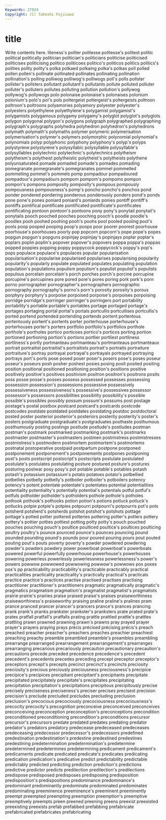 ```yaml
---
Keywords: 27924 
Copyright: (C) Takeshi Fujisawa
---
```


# title

Write contents here.
liteness's politer politesse politesse's
politest politic political politically politician politician's politicians politicise politicised politicises
politicising politico politicoes politico's politicos politics politics's polities polity polity's
polka polkaed polkaing polka's polkas poll polled pollen pollen's pollinate
pollinated pollinates pollinating pollination pollination's polling polliwog polliwog's polliwogs poll's
polls pollster pollster's pollsters pollutant pollutant's pollutants pollute polluted polluter
polluter's polluters pollutes polluting pollution pollution's pollywog pollywog's pollywogs polo
polonaise polonaise's polonaises polonium polonium's polo's pol's pols poltergeist poltergeist's
poltergeists poltroon poltroon's poltroons polyamories polyamory polyester polyester's polyesters polyethylene
polyethylene's polygamist polygamist's polygamists polygamous polygamy polygamy's polyglot polyglot's polyglots
polygon polygonal polygon's polygons polygraph polygraphed polygraphing polygraph's polygraphs polyhedra
polyhedron polyhedron's polyhedrons polymath polymath's polymaths polymer polymeric polymerisation polymerisation's
polymer's polymers polymorphic polynomial polynomial's polynomials polyp polyphonic polyphony polyphony's
polyp's polyps polystyrene polystyrene's polysyllabic polysyllable polysyllable's polysyllables polytechnic polytechnic's
polytechnics polytheism polytheism's polytheist polytheistic polytheist's polytheists polythene polyunsaturated pomade
pomaded pomade's pomades pomading pomegranate pomegranate's pomegranates pommel pommelled pommelling
pommel's pommels pomp pompadour pompadoured pompadour's pompadours pompom pompom's pompoms
pompon pompon's pompons pomposity pomposity's pompous pompously pompousness pompousness's pomp's
poncho poncho's ponchos pond ponder pondered pondering ponderous ponderously ponders
pond's ponds pone pone's pones poniard poniard's poniards ponies pontiff
pontiff's pontiffs pontifical pontificate pontificated pontificate's pontificates pontificating pontoon pontoon's
pontoons pony pony's ponytail ponytail's ponytails pooch pooched pooches pooching
pooch's poodle poodle's poodles pooh poohed poohing pooh's poohs pool
pooled pooling pool's pools poop pooped pooping poop's poops poor
poorer poorest poorhouse poorhouse's poorhouses poorly pop popcorn popcorn's pope
pope's popes popgun popgun's popguns popinjay popinjay's popinjays poplar poplar's
poplars poplin poplin's popover popover's popovers poppa poppa's poppas popped
poppies popping poppy poppycock poppycock's poppy's pop's pops populace populace's
populaces popular popularisation popularisation's popularise popularised popularises popularising popularity popularity's
popularly populate populated populates populating population population's populations populism populism's
populist populist's populists populous porcelain porcelain's porch porches porch's porcine
porcupine porcupine's porcupines pore pored pore's pores poring pork pork's
porn porno pornographer pornographer's pornographers pornographic pornography pornography's porno's porn's
porosity porosity's porous porphyry porphyry's porpoise porpoised porpoise's porpoises porpoising
porridge porridge's porringer porringer's porringers port portability portability's portable portable's
portables portage portaged portage's portages portaging portal portal's portals portcullis
portcullises portcullis's ported portend portended portending portends portent portentous portentously
portent's portents porter porterhouse porterhouse's porterhouses porter's porters portfolio portfolio's
portfolios porthole porthole's portholes portico porticoes portico's porticos porting portion
portioned portioning portion's portions portlier portliest portliness portliness's portly portmanteau
portmanteau's portmanteaus portmanteaux portrait portraitist portraitist's portraitists portrait's portraits portraiture
portraiture's portray portrayal portrayal's portrayals portrayed portraying portrays port's ports
pose posed poser poser's posers pose's poses poseur poseur's poseurs
posh posher poshest posies posing posit posited positing position positional
positioned positioning position's positions positive positively positive's positives positivism positron
positron's positrons posits poss posse posse's posses possess possessed possesses
possessing possession possession's possessions possessive possessively possessiveness possessiveness's possessive's possessives
possessor possessor's possessors possibilities possibility possibility's possible possible's possibles possibly
possum possum's possums post postage postage's postal postbox postcard postcard's
postcards postcode postcodes postdate postdated postdates postdating postdoc postdoctoral posted
poster posterior posterior's posteriors posterity posterity's poster's posters postgraduate postgraduate's
postgraduates posthaste posthumous posthumously posting postings postlude postlude's postludes postman
postman's postmark postmarked postmarking postmark's postmarks postmaster postmaster's postmasters postmen
postmistress postmistresses postmistress's postmodern postmortem postmortem's postmortems postnatal postoperative postpaid
postpartum postpone postponed postponement postponement's postponements postpones postponing post's posts
postscript postscript's postscripts postulate postulated postulate's postulates postulating posture postured
posture's postures posturing postwar posy posy's pot potable potable's potables
potash potash's potassium potassium's potato potatoes potato's potbellied potbellies potbelly
potbelly's potboiler potboiler's potboilers potency potency's potent potentate potentate's potentates
potential potentialities potentiality potentiality's potentially potential's potentials potful potful's potfuls
potholder potholder's potholders pothole pothole's potholes pothook pothook's pothooks potion
potion's potions potluck potluck's potlucks potpie potpie's potpies potpourri potpourri's
potpourris pot's pots potsherd potsherd's potsherds potshot potshot's potshots pottage
pottage's potted potter pottered potteries pottering potter's potters pottery pottery's
pottier potties pottiest potting potty potty's pouch pouched pouches pouching
pouch's poultice poulticed poultice's poultices poulticing poultry poultry's pounce pounced
pounce's pounces pouncing pound pounded pounding pound's pounds pour poured
pouring pours pout pouted pouting pout's pouts poverty poverty's powder
powdered powdering powder's powders powdery power powerboat powerboat's powerboats powered
powerful powerfully powerhouse powerhouse's powerhouses powering powerless powerlessly powerlessness powerlessness's
power's powers powwow powwowed powwowing powwow's powwows pox poxes pox's
pp practicability practicability's practicable practicably practical practicalities practicality practicality's practically
practical's practicals practice practice's practices practise practised practises practising practitioner
practitioner's practitioners pragmatic pragmatically pragmatic's pragmatics pragmatism pragmatism's pragmatist pragmatist's
pragmatists prairie prairie's prairies praise praised praise's praises praiseworthiness praiseworthiness's
praiseworthy praising praline praline's pralines pram prance pranced prancer prancer's
prancers prance's prances prancing prank prank's pranks prankster prankster's pranksters
prate prated prate's prates pratfall pratfall's pratfalls prating prattle prattled
prattle's prattles prattling prawn prawned prawning prawn's prawns pray prayed
prayer prayer's prayers praying prays précis précised précising précis's preach
preached preacher preacher's preachers preaches preachier preachiest preaching preachy preamble
preambled preamble's preambles preambling prearrange prearranged prearrangement prearrangement's prearranges prearranging
precarious precariously precaution precautionary precaution's precautions precede preceded precedence precedence's
precedent precedent's precedents precedes preceding precept preceptor preceptor's preceptors precept's
precepts precinct precinct's precincts preciosity preciosity's precious preciously preciousness preciousness's
precipice precipice's precipices precipitant precipitant's precipitants precipitate precipitated precipitately precipitate's
precipitates precipitating precipitation precipitation's precipitations precipitous precipitously precise precisely preciseness
preciseness's preciser precises precisest precision precision's preclude precluded precludes precluding
preclusion preclusion's precocious precociously precociousness precociousness's precocity precocity's precognition preconceive
preconceived preconceives preconceiving preconception preconception's preconceptions precondition preconditioned preconditioning precondition's
preconditions precursor precursor's precursors predate predated predates predating predator predator's
predators predatory predecease predeceased predeceases predeceasing predecessor predecessor's predecessors predefined
predestination predestination's predestine predestined predestines predestining predetermination predetermination's predetermine predetermined
predetermines predetermining predicament predicament's predicaments predicate predicated predicate's predicates predicating
predication predication's predicative predict predictability predictable predictably predicted predicting prediction
prediction's predictions predictive predictor predicts predilection predilection's predilections predispose predisposed
predisposes predisposing predisposition predisposition's predispositions predominance predominance's predominant predominantly predominate
predominated predominates predominating preeminence preeminence's preeminent preeminently preempt preempted preempting
preemption preemption's preemptive preemptively preempts preen preened preening preens preexist
preexisted preexisting preexists prefab prefabbed prefabbing prefabricate prefabricated prefabricates prefabricating
